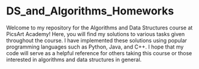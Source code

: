 # DS_and_Algorithms_Homeworks
Welcome to my repository for the Algorithms and Data Structures course at PicsArt Academy!
Here, you will find my solutions to various tasks given throughout the course. 
I have implemented these solutions using popular programming languages such as Python, Java, and C++. 
I hope that my code will serve as a helpful reference for others taking this course or those 
interested in algorithms and data structures in general.

